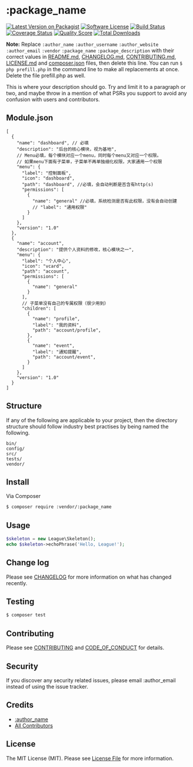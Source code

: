 # :package_name

[![Latest Version on Packagist][ico-version]][link-packagist]
[![Software License][ico-license]](LICENSE.md)
[![Build Status][ico-travis]][link-travis]
[![Coverage Status][ico-scrutinizer]][link-scrutinizer]
[![Quality Score][ico-code-quality]][link-code-quality]
[![Total Downloads][ico-downloads]][link-downloads]

**Note:** Replace ```:author_name``` ```:author_username``` ```:author_website``` ```:author_email``` ```:vendor``` ```:package_name``` ```:package_description``` with their correct values in [README.md](README.md), [CHANGELOG.md](CHANGELOG.md), [CONTRIBUTING.md](CONTRIBUTING.md), [LICENSE.md](LICENSE.md) and [composer.json](composer.json) files, then delete this line. You can run `$ php prefill.php` in the command line to make all replacements at once. Delete the file prefill.php as well.

This is where your description should go. Try and limit it to a paragraph or two, and maybe throw in a mention of what
PSRs you support to avoid any confusion with users and contributors.

## Module.json

```
[
  {
    "name": "dashboard", // 必填
    "description": "后台的核心模块，视为基地",
    // Menu必填，每个模块对应一个menu，同时每个menu又对应一个权限。
    // 如果menu下面有子菜单，子菜单不再单独细化权限，大家通用一个权限
    "menu": {
      "label": "控制面板",
      "icon": "dashboard",
      "path": "dashboard", //必填，会自动判断是否含有http(s)
      "permissions": [
        {
          "name": "general" //必填，系统检测是否有此权限，没有会自动创建
          // "label": "通用权限"
        }
      ]
    },
    "version": "1.0"
  },
  {
    "name": "account",
    "description": "提供个人资料的修改，核心模块之一",
    "menu": {
      "label": "个人中心",
      "icon": "vcard",
      "path": "account",
      "permissions": [
        {
          "name": "general"
        }
      ],
      // 子菜单没有自己的专属权限（很少用到）
      "children": [
        {
          "name": "profile",
          "label": "我的资料",
          "path": "account/profile",
        },
        {
          "name": "event",
          "label": "通知提醒",
          "path": "account/event",
        }
      ]
    },
    "version": "1.0"
  }
]
```

## Structure

If any of the following are applicable to your project, then the directory structure should follow industry best practises by being named the following.

```
bin/        
config/
src/
tests/
vendor/
```


## Install

Via Composer

``` bash
$ composer require :vendor/:package_name
```

## Usage

``` php
$skeleton = new League\Skeleton();
echo $skeleton->echoPhrase('Hello, League!');
```

## Change log

Please see [CHANGELOG](CHANGELOG.md) for more information on what has changed recently.

## Testing

``` bash
$ composer test
```

## Contributing

Please see [CONTRIBUTING](CONTRIBUTING.md) and [CODE_OF_CONDUCT](CODE_OF_CONDUCT.md) for details.

## Security

If you discover any security related issues, please email :author_email instead of using the issue tracker.

## Credits

- [:author_name][link-author]
- [All Contributors][link-contributors]

## License

The MIT License (MIT). Please see [License File](LICENSE.md) for more information.

[ico-version]: https://img.shields.io/packagist/v/:vendor/:package_name.svg?style=flat-square
[ico-license]: https://img.shields.io/badge/license-MIT-brightgreen.svg?style=flat-square
[ico-travis]: https://img.shields.io/travis/:vendor/:package_name/master.svg?style=flat-square
[ico-scrutinizer]: https://img.shields.io/scrutinizer/coverage/g/:vendor/:package_name.svg?style=flat-square
[ico-code-quality]: https://img.shields.io/scrutinizer/g/:vendor/:package_name.svg?style=flat-square
[ico-downloads]: https://img.shields.io/packagist/dt/:vendor/:package_name.svg?style=flat-square

[link-packagist]: https://packagist.org/packages/:vendor/:package_name
[link-travis]: https://travis-ci.org/:vendor/:package_name
[link-scrutinizer]: https://scrutinizer-ci.com/g/:vendor/:package_name/code-structure
[link-code-quality]: https://scrutinizer-ci.com/g/:vendor/:package_name
[link-downloads]: https://packagist.org/packages/:vendor/:package_name
[link-author]: https://github.com/:author_username
[link-contributors]: ../../contributors
